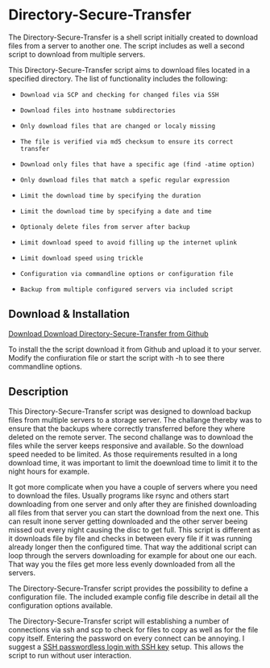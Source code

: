 # Directory-Secure-Transfer

The Directory-Secure-Transfer is a shell script initially created to download files from a server to another one. The script includes as well a second script to download from multiple servers.

This Directory-Secure-Transfer script aims to download files located in a specified directory. The list of functionality includes the following:

*     Download via SCP and checking for changed files via SSH
*     Download files into hostname subdirectories
*     Only download files that are changed or localy missing
*     The file is verified via md5 checksum to ensure its correct transfer
*     Download only files that have a specific age (find -atime option)
*     Only download files that match a spefic regular expression
*     Limit the download time by specifying the duration
*     Limit the download time by specifying a date and time
*     Optionaly delete files from server after backup
*     Limit download speed to avoid filling up the internet uplink
*     Limit download speed using trickle
*     Configuration via commandline options or configuration file
*     Backup from multiple configured servers via included script

## Download & Installation

[Download Download Directory-Secure-Transfer from Github](https://github.com/tinned-software/directory-secure-transfer)

To install the the script download it from Github and upload it to your server. Modify the confiuration file or start the script with -h to see there commandline options.

## Description

This Directory-Secure-Transfer script was designed to download backup files from multiple servers to a storage server. The challange thereby was to ensure that the backups where correctly transferred before they where deleted on the remote server. The second challange was to download the files while the server keeps responsive and available. So the download speed needed to be limited. As those requirements resulted in a long download time, it was important to limit the doewnload time to limit it to the night hours for example.

It got more complicate when you have a couple of servers where you need to download the files. Usually programs like rsync and others start downloading from one server and only after they are finished downloading all files from that server you can start the download from the next one. This can result inone server getting downloaded and the other server beeing missed out every night causing the disc to get full. This script is different as it downloads file by file and checks in between every file if it was running already longer then the configured time. That way the additional script can loop through the servers downloading for example for about one our each. That way you the files get more less evenly downloaded from all the servers.

The Directory-Secure-Transfer script provides the possibility to define a configuration file. The included example config file describe in detail all the configuration options available.

The Directory-Secure-Transfer script will establishing a number of connections via ssh and scp to check for files to copy as well as for the file copy itself. Entering the password on every connect can be annoying. I suggest a [SSH passwordless login with SSH key](http://blog.tinned-software.net/ssh-passwordless-login-with-ssh-key/) setup. This allows the script to run without user interaction.
